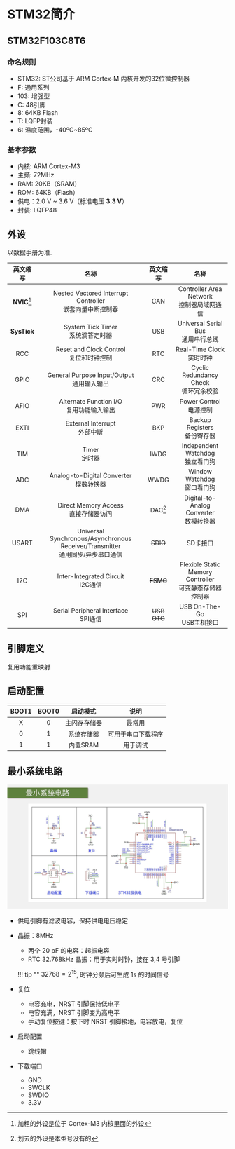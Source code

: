 # STM32简介

## STM32F103C8T6

### 命名规则

- STM32: ST公司基于 ARM Cortex-M 内核开发的32位微控制器
- F: 通用系列
- 103: 增强型
- C: 48引脚
- 8: 64KB Flash
- T: LQFP封装
- 6: 温度范围，-40ºC~85ºC

### 基本参数

- 内核: ARM Cortex-M3
- 主频: 72MHz
- RAM: 20KB（SRAM）
- ROM: 64KB（Flash）
- 供电：2.0 V ~ 3.6 V（标准电压 **3.3 V**）
- 封装: LQFP48

## 外设

以数据手册为准.

| 英文缩写 | 名称 | 英文缩写 | 名称 |
| :---: | :---: | :---: | :---: |
| **NVIC**[^1] | Nested Vectored Interrupt Controller <br>嵌套向量中断控制器 | CAN | Controller Area Network <br>控制器局域网通信 |
| **SysTick** | System Tick Timer <br>系统滴答定时器 | USB | Universal Serial Bus <br>通用串行总线 |
| RCC | Reset and Clock Control <br>复位和时钟控制 | RTC | Real-Time Clock <br>实时时钟 |
| GPIO | General Purpose Input/Output <br>通用输入输出 | CRC | Cyclic Redundancy Check <br>循环冗余校验 |
| AFIO | Alternate Function I/O <br>复用功能输入输出 | PWR | Power Control <br>电源控制 |
| EXTI | External Interrupt <br>外部中断 | BKP | Backup Registers <br>备份寄存器 |
| TIM | Timer <br>定时器 | IWDG | Independent Watchdog <br>独立看门狗 |
| ADC | Analog-to-Digital Converter <br>模数转换器 | WWDG | Window Watchdog <br>窗口看门狗 |
| DMA | Direct Memory Access <br>直接存储器访问 | ~~DAC~~[^2] | Digital-to-Analog Converter <br>数模转换器 |
| USART | Universal Synchronous/Asynchronous Receiver/Transmitter <br>通用同步/异步串口通信 | ~~SDIO~~ | SD卡接口 |
| I2C | Inter-Integrated Circuit <br>I2C通信 | ~~FSMC~~ | Flexible Static Memory Controller <br>可变静态存储器控制器 |
| SPI | Serial Peripheral Interface <br>SPI通信 | ~~USB OTG~~ | USB On-The-Go <br>USB主机接口 |

[^1]: 加粗的外设是位于 Cortex-M3 内核里面的外设
[^2]: 划去的外设是本型号没有的

## 引脚定义

复用功能重映射

## 启动配置

| BOOT1 | BOOT0 | 启动模式 | 说明 |
| :---: | :---: | :---: | :---: |
| X | 0 | 主闪存存储器 | 最常用 |
| 0 | 1 | 系统存储器 | 可用于串口下载程序 |
| 1 | 1 | 内置SRAM | 用于调试 |

## 最小系统电路

![最小系统电路](最小系统电路.jpg)

- 供电引脚有滤波电容，保持供电电压稳定
- 晶振：8MHz
    - 两个 20 pF 的电容：起振电容
    - RTC 32.768kHz 晶振：用于实时时钟，接在 3,4 号引脚

    !!! tip ""
        $32768 = 2^{15}$, 时钟分频后可生成 1s 的时间信号
    
- 复位
    - 电容充电，NRST 引脚保持低电平
    - 电容充满，NRST 引脚变为高电平
    - 手动复位按键：按下时 NRST 引脚接地，电容放电，复位
- 启动配置
    - 跳线帽
- 下载端口
    - GND
    - SWCLK
    - SWDIO
    - 3.3V
